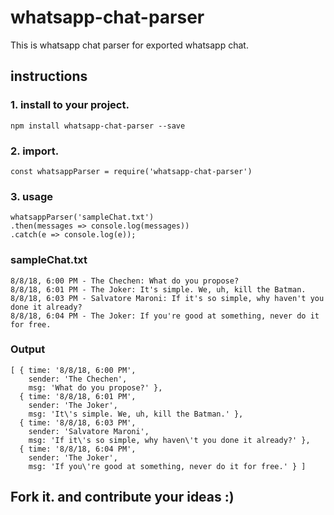 # whatsapp-chat-parser

This is whatsapp chat parser for exported whatsapp chat.

## instructions

### 1. install to your project.
```
npm install whatsapp-chat-parser --save
```

### 2. import.
```
const whatsappParser = require('whatsapp-chat-parser')
```

### 3. usage
```
whatsappParser('sampleChat.txt')
.then(messages => console.log(messages))
.catch(e => console.log(e));
```
### sampleChat.txt
```
8/8/18, 6:00 PM - The Chechen: What do you propose?
8/8/18, 6:01 PM - The Joker: It's simple. We, uh, kill the Batman.
8/8/18, 6:03 PM - Salvatore Maroni: If it's so simple, why haven't you done it already?
8/8/18, 6:04 PM - The Joker: If you're good at something, never do it for free.
```

### Output
```
[ { time: '8/8/18, 6:00 PM',
    sender: 'The Chechen',
    msg: 'What do you propose?' },
  { time: '8/8/18, 6:01 PM',
    sender: 'The Joker',
    msg: 'It\'s simple. We, uh, kill the Batman.' },
  { time: '8/8/18, 6:03 PM',
    sender: 'Salvatore Maroni',
    msg: 'If it\'s so simple, why haven\'t you done it already?' },
  { time: '8/8/18, 6:04 PM',
    sender: 'The Joker',
    msg: 'If you\'re good at something, never do it for free.' } ]
```
    
## Fork it. and contribute your ideas :)
